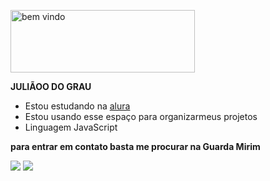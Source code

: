 <a href="https://cooltext.com"><img src="https://images.cooltext.com/5659394.gif" width="295" height="100" alt="bem vindo " /></a>
<br />


**JULIÃOO DO GRAU**
- Estou estudando na [alura](https://cursos.alura.com.br)
- Estou usando esse espaço para organizarmeus projetos 
- Linguagem JavaScript

**para entrar em contato basta me procurar na Guarda Mirim**

![](https://media.tenor.com/pMIELHNOnsAAAAAi/salve-salve-cartolanews.gif)    ![](https://media.tenor.com/7TXsIVm7G6QAAAAM/ping-pong.gif)

